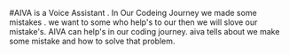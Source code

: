 #AIVA is a Voice Assistant .
In Our Codeing Journey we made some mistakes . we want to some who help's to our then we will slove our mistake's.
AIVA can help's in our coding journey. aiva tells about we make some mistake and how to solve that problem. 
